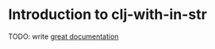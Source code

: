 # Introduction to clj-with-in-str

TODO: write [great documentation](http://jacobian.org/writing/what-to-write/)
